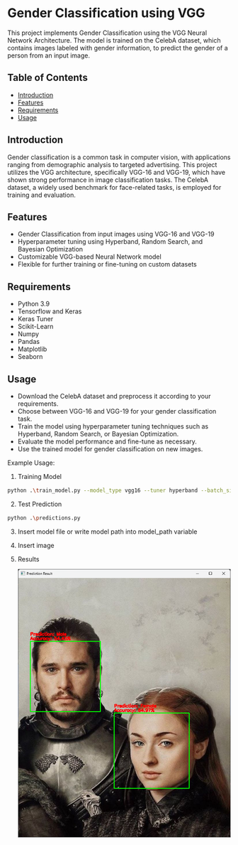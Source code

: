 # Gender Classification using VGG

This project implements Gender Classification using the VGG Neural Network Architecture. 
The model is trained on the CelebA dataset, which contains images labeled with gender information, to predict the gender of a person from an input image.

## Table of Contents

- [Introduction](#introduction)
- [Features](#features)
- [Requirements](#requirements)
- [Usage](#usage)

## Introduction

Gender classification is a common task in computer vision, with applications ranging from demographic analysis to targeted advertising. This project utilizes the VGG architecture, specifically VGG-16 and VGG-19, which have shown strong performance in image classification tasks. The CelebA dataset, a widely used benchmark for face-related tasks, is employed for training and evaluation.

## Features

- Gender Classification from input images using VGG-16 and VGG-19
- Hyperparameter tuning using Hyperband, Random Search, and Bayesian Optimization
- Customizable VGG-based Neural Network model
- Flexible for further training or fine-tuning on custom datasets

## Requirements

- Python 3.9
- Tensorflow and Keras
- Keras Tuner
- Scikit-Learn
- Numpy
- Pandas
- Matplotlib
- Seaborn

## Usage

- Download the CelebA dataset and preprocess it according to your requirements.
- Choose between VGG-16 and VGG-19 for your gender classification task.
- Train the model using hyperparameter tuning techniques such as Hyperband, Random Search, or Bayesian Optimization.
- Evaluate the model performance and fine-tune as necessary.
- Use the trained model for gender classification on new images.

Example Usage:

1. Training Model

```bash
python .\train_model.py --model_type vgg16 --tuner hyperband --batch_size 32 --epochs 100
```
2. Test Prediction

```bash
python .\predictions.py
```

3. Insert model file or write model path into model_path variable
4. Insert image
5. Results

   ![Results](https://github.com/adityale1711/VGG-Gender-Classification/blob/main/results/Screenshot%202024-03-22%20023003.png)